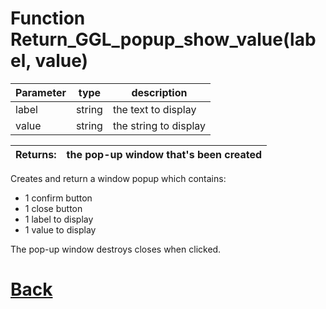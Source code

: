 # Function Return_GGL_popup_show_value(label, value)

|  Parameter    |  type   |     description        |
|--             |       --|--                      |
|   label       | string  | the text to display    |
|   value       | string  | the string to display  |

| Returns:  | the pop-up window that's been created |
|--         |                             --|

Creates and return a window popup which contains: 
- 1 confirm button
- 1 close button
- 1 label to display
- 1 value to display
																	
The pop-up window destroys closes when clicked.

# [Back](https://github.com/Ced30/GML-GUI-Library-GGL-Documentation/blob/main/API/Factory%20Functions.md)
